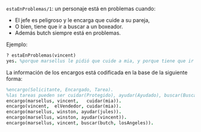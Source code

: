`estaEnProblemas/1`: un personaje está en problemas cuando:

* El jefe es peligroso y le encarga que cuide a su pareja,
* O bien, tiene que ir a buscar a un boxeador.
* Además butch siempre está en problemas.

Ejemplo:

```prolog
? estaEnProblemas(vincent)
yes. %porque marsellus le pidió que cuide a mia, y porque tiene que ir a buscar a butch
```

La información de los encargos está codificada en la base de la siguiente forma:

```prolog
%encargo(Solicitante, Encargado, Tarea).
%las tareas pueden ser cuidar(Protegido), ayudar(Ayudado), buscar(Buscado, Lugar)
encargo(marsellus, vincent,   cuidar(mia)).
encargo(vincent,  elVendedor, cuidar(mia)).
encargo(marsellus, winston, ayudar(jules)).
encargo(marsellus, winston, ayudar(vincent)).
encargo(marsellus, vincent, buscar(butch, losAngeles)).
```
